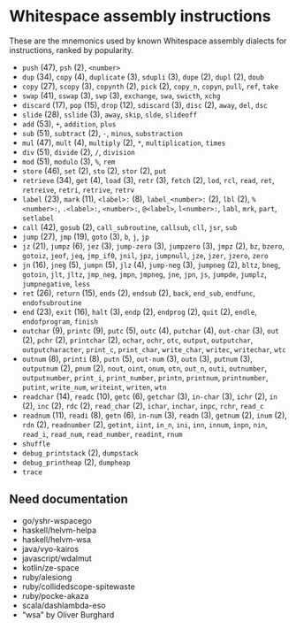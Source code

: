 # Whitespace assembly instructions

<!-- Generated by tools/generate_assembly.jq; DO NOT EDIT. -->

These are the mnemonics used by known Whitespace assembly dialects for
instructions, ranked by popularity.

- `push` (47), `psh` (2), `<number>`
- `dup` (34), `copy` (4), `duplicate` (3), `sdupli` (3), `dupe` (2), `dupl` (2), `doub`
- `copy` (27), `scopy` (3), `copynth` (2), `pick` (2), `copy_n`, `copyn`, `pull`, `ref`, `take`
- `swap` (41), `sswap` (3), `swp` (3), `exchange`, `swa`, `swicth`, `xchg`
- `discard` (17), `pop` (15), `drop` (12), `sdiscard` (3), `disc` (2), `away`, `del`, `dsc`
- `slide` (28), `sslide` (3), `away`, `skip`, `slde`, `slideoff`
- `add` (53), `+`, `addition`, `plus`
- `sub` (51), `subtract` (2), `-`, `minus`, `substraction`
- `mul` (47), `mult` (4), `multiply` (2), `*`, `multiplication`, `times`
- `div` (51), `divide` (2), `/`, `division`
- `mod` (51), `modulo` (3), `%`, `rem`
- `store` (46), `set` (2), `sto` (2), `stor` (2), `put`
- `retrieve` (34), `get` (4), `load` (3), `retr` (3), `fetch` (2), `lod`, `rcl`, `read`, `ret`, `retreive`, `retri`, `retrive`, `retrv`
- `label` (23), `mark` (11), `<label>:` (8), `label_<number>:` (2), `lbl` (2), `%<number>:`, `.<label>:`, `<number>:`, `@<label>`, `l<number>:`, `labl`, `mrk`, `part`, `setlabel`
- `call` (42), `gosub` (2), `call_subroutine`, `callsub`, `cll`, `jsr`, `sub`
- `jump` (27), `jmp` (19), `goto` (3), `b`, `j`, `jp`
- `jz` (21), `jumpz` (6), `jez` (3), `jump-zero` (3), `jumpzero` (3), `jmpz` (2), `bz`, `bzero`, `gotoiz`, `jeof`, `jeq`, `jmp_if0`, `jnil`, `jpz`, `jumpnull`, `jze`, `jzer`, `jzero`, `zero`
- `jn` (16), `jneg` (5), `jumpn` (5), `jlz` (4), `jump-neg` (3), `jumpneg` (2), `bltz`, `bneg`, `gotoin`, `jlt`, `jltz`, `jmp_neg`, `jmpn`, `jmpneg`, `jne`, `jpn`, `js`, `jumpde`, `jumplz`, `jumpnegative`, `less`
- `ret` (26), `return` (15), `ends` (2), `endsub` (2), `back`, `end_sub`, `endfunc`, `endofsubroutine`
- `end` (23), `exit` (16), `halt` (3), `endp` (2), `endprog` (2), `quit` (2), `endle`, `endofprogram`, `finish`
- `outchar` (9), `printc` (9), `putc` (5), `outc` (4), `putchar` (4), `out-char` (3), `out` (2), `pchr` (2), `printchar` (2), `ochar`, `ochr`, `otc`, `output`, `outputchar`, `outputcharacter`, `print_c`, `print_char`, `write_char`, `writec`, `writechar`, `wtc`
- `outnum` (8), `printi` (8), `putn` (5), `out-num` (3), `outn` (3), `putnum` (3), `outputnum` (2), `pnum` (2), `nout`, `oint`, `onum`, `otn`, `out_n`, `outi`, `outnumber`, `outputnumber`, `print_i`, `print_number`, `printn`, `printnum`, `printnumber`, `putint`, `write_num`, `writeint`, `writen`, `wtn`
- `readchar` (14), `readc` (10), `getc` (6), `getchar` (3), `in-char` (3), `ichr` (2), `in` (2), `inc` (2), `rdc` (2), `read_char` (2), `ichar`, `inchar`, `inpc`, `rchr`, `read_c`
- `readnum` (11), `readi` (8), `getn` (6), `in-num` (3), `readn` (3), `getnum` (2), `inum` (2), `rdn` (2), `readnumber` (2), `getint`, `iint`, `in_n`, `ini`, `inn`, `innum`, `inpn`, `nin`, `read_i`, `read_num`, `read_number`, `readint`, `rnum`
- `shuffle`
- `debug_printstack` (2), `dumpstack`
- `debug_printheap` (2), `dumpheap`
- `trace`

## Need documentation

- go/yshr-wspacego
- haskell/helvm-helpa
- haskell/helvm-wsa
- java/vyo-kairos
- javascript/wdalmut
- kotlin/ze-space
- ruby/alesiong
- ruby/collidedscope-spitewaste
- ruby/pocke-akaza
- scala/dashlambda-eso
- “wsa” by Oliver Burghard
